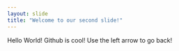```yaml
---
layout: slide
title: "Welcome to our second slide!"
---
```

Hello World! Github is cool!
Use the left arrow to go back!
